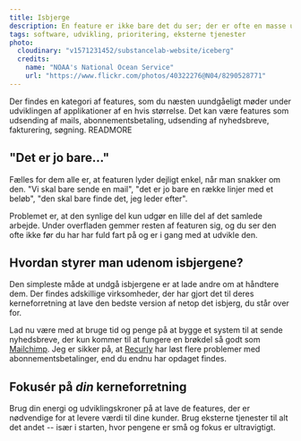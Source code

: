 ```yaml
---
title: Isbjerge
description: En feature er ikke bare det du ser; der er ofte en masse under overfladen - og det kan være overraskende hvor meget arbejde, der gemmer sig i simple features.
tags: software, udvikling, prioritering, eksterne tjenester
photo:
  cloudinary: "v1571231452/substancelab-website/iceberg"
  credits:
    name: "NOAA's National Ocean Service"
    url: "https://www.flickr.com/photos/40322276@N04/8290528771"
---
```

Der findes en kategori af features, som du næsten uundgåeligt møder under udviklingen af applikationer af en hvis størrelse. Det kan være features som udsending af mails, abonnementsbetaling, udsending af nyhedsbreve, fakturering, søgning.
READMORE

## "Det er jo bare..."

Fælles for dem alle er, at featuren lyder dejligt enkel, når man snakker om den. "Vi skal bare sende en mail", "det er jo bare en række linjer med et beløb", "den skal bare finde det, jeg leder efter".

Problemet er, at den synlige del kun udgør en lille del af det samlede arbejde. Under overfladen gemmer resten af featuren sig, og du ser den ofte ikke før du har har fuld fart på og er i gang med at udvikle den.

## Hvordan styrer man udenom isbjergene?

Den simpleste måde at undgå isbjergene er at lade andre om at håndtere dem. Der findes adskillige virksomheder, der har gjort det til deres kerneforretning at lave den bedste version af netop det isbjerg, du står over for.

Lad nu være med at bruge tid og penge på at bygge et system til at sende nyhedsbreve, der kun kommer til at fungere en brøkdel så godt som [Mailchimp](https://mailchimp.com/). Jeg er sikker på, at [Recurly](https://recurly.com/) har løst flere problemer med abonnementsbetalinger, end du endnu har opdaget findes.

## Fokusér på _din_ kerneforretning

Brug din energi og udviklingskroner på at lave de features, der er nødvendige for at levere værdi til dine kunder. Brug eksterne tjenester til alt det andet -- især i starten, hvor pengene er små og fokus er ultravigtigt.
